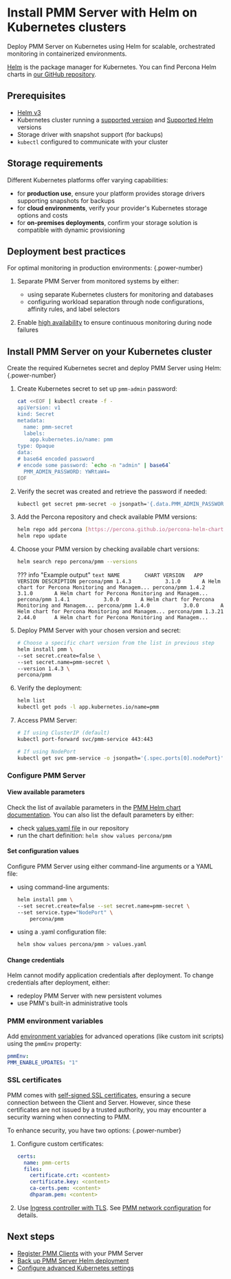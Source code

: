 # Install PMM Server with Helm on Kubernetes clusters

Deploy PMM Server on Kubernetes using Helm for scalable, orchestrated monitoring in containerized environments.

[Helm](https://github.com/helm/helm) is the package manager for Kubernetes. You can find Percona Helm charts in [our GitHub repository](https://github.com/percona/percona-helm-charts). 

## Prerequisites

  - [Helm v3](https://docs.helm.sh/using_helm/#installing-helm)
  - Kubernetes cluster running a [supported version](https://kubernetes.io/releases/version-skew-policy/#supported-versions) and [Supported Helm](https://helm.sh/docs/topics/version_skew/) versions
  - Storage driver with snapshot support (for backups)
  - `kubectl` configured to communicate with your cluster

## Storage requirements

Different Kubernetes platforms offer varying capabilities: 

- for **production use**, ensure your platform provides storage drivers supporting snapshots for backups
- for **cloud environments**, verify your provider's Kubernetes storage options and costs
- for **on-premises deployments**, confirm your storage solution is compatible with dynamic provisioning

## Deployment best practices

For optimal monitoring in production environments:
{.power-number}

1. Separate PMM Server from monitored systems by either:

    - using separate Kubernetes clusters for monitoring and databases
    - configuring workload separation through node configurations, affinity rules, and label selectors

2. Enable [high availability](https://kubernetes.io/docs/setup/production-environment/tools/kubeadm/ha-topology/) to ensure continuous monitoring during node failures

## Install PMM Server on your Kubernetes cluster

Create the required Kubernetes secret and deploy PMM Server using Helm:
{.power-number}

1. Create Kubernetes secret to set up `pmm-admin` password:
    ```bash
    cat <<EOF | kubectl create -f -
    apiVersion: v1
    kind: Secret
    metadata:
      name: pmm-secret
      labels:
        app.kubernetes.io/name: pmm
    type: Opaque
    data:
    # base64 encoded password
    # encode some password: `echo -n "admin" | base64`
      PMM_ADMIN_PASSWORD: YWRtaW4=
    EOF
    ```

2. Verify the secret was created and retrieve the password if needed:

    ```bash
    kubectl get secret pmm-secret -o jsonpath='{.data.PMM_ADMIN_PASSWORD}' | base64 --decode
    ```

3. Add the Percona repository and check available PMM versions:

    ```bash
    helm repo add percona [https://percona.github.io/percona-helm-charts/](https://percona.github.io/percona-helm-charts/)
    helm repo update
    ```

4. Choose your PMM version by checking available chart versions:

    ```bash
    helm search repo percona/pmm --versions
    ```

    ??? info "Example output"
        ```text
        NAME        CHART VERSION   APP VERSION DESCRIPTION
        percona/pmm 1.4.3           3.1.0       A Helm chart for Percona Monitoring and Managem...
        percona/pmm 1.4.2           3.1.0       A Helm chart for Percona Monitoring and Managem...
        percona/pmm 1.4.1           3.0.0       A Helm chart for Percona Monitoring and Managem...
        percona/pmm 1.4.0           3.0.0       A Helm chart for Percona Monitoring and Managem...
        percona/pmm 1.3.21          2.44.0      A Helm chart for Percona Monitoring and Managem...
        ```

5. Deploy PMM Server with your chosen version and secret:

    ```bash
    # Choose a specific chart version from the list in previous step
    helm install pmm \
    --set secret.create=false \
    --set secret.name=pmm-secret \
    --version 1.4.3 \
    percona/pmm
    ```

6. Verify the deployment:
    ```bash
    helm list
    kubectl get pods -l app.kubernetes.io/name=pmm
    ```

7. Access PMM Server:

    ```bash
    # If using ClusterIP (default)
    kubectl port-forward svc/pmm-service 443:443

    # If using NodePort
    kubectl get svc pmm-service -o jsonpath='{.spec.ports[0].nodePort}'
    ```
  
### Configure PMM Server

#### View available parameters

Check the list of available parameters in the [PMM Helm chart documentation](https://github.com/percona/percona-helm-charts/tree/main/charts/pmm#parameters). You can also list the default parameters by either: 

- check [values.yaml file](https://github.com/percona/percona-helm-charts/blob/main/charts/pmm/values.yaml) in our repository
- run the chart definition: `helm show values percona/pmm`

#### Set configuration values

Configure PMM Server using either command-line arguments or a YAML file:

 - using command-line arguments: 
    ```sh
    helm install pmm \
    --set secret.create=false --set secret.name=pmm-secret \
    --set service.type="NodePort" \
        percona/pmm
    ```
- using a .yaml configuration file: 
  ```sh
  helm show values percona/pmm > values.yaml
  ``` 
 
#### Change credentials

Helm cannot modify application credentials after deployment.  To change credentials after deployment, either:

- redeploy PMM Server with new persistent volumes
- use PMM's built-in administrative tools

### PMM environment variables

Add [environment variables](../docker/env_var.md) for advanced operations (like custom init scripts) using the `pmmEnv` property:

```yaml
pmmEnv:
PMM_ENABLE_UPDATES: "1"
```

### SSL certificates

PMM comes with [self-signed SSL certificates](../../../../admin/security/ssl_encryption.md), ensuring a secure connection between the Client and Server. However, since these certificates are not issued by a trusted authority, you may encounter a security warning when connecting to PMM.

To enhance security, you have two options: 
{.power-number}

1. Configure custom certificates:

    ```yaml
    certs:
      name: pmm-certs
      files:
        certificate.crt: <content>
        certificate.key: <content>
        ca-certs.pem: <content>
        dhparam.pem: <content>
    ```

2. Use [Ingress controller with TLS](https://kubernetes.io/docs/concepts/services-networking/ingress/#tls). See [PMM network configuration](https://github.com/percona/percona-helm-charts/tree/main/charts/pmm#pmm-network-configuration) for details.

## Next steps

- [Register PMM Clients](../../../register-client-node/index.md) with your PMM Server
- [Back up PMM Server Helm deployment](backup_container_helm.md)
- [Configure advanced Kubernetes settings](https://github.com/percona/percona-helm-charts/tree/main/charts/pmm#advanced-configuration)



